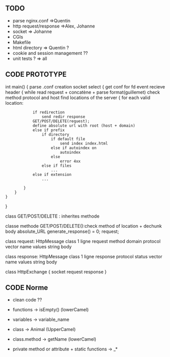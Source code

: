 ## TODO
- parse nginx.conf =>Quentin
- http request/response =>Alex, Johanne
- socket => Johanne
- CGIs
- Makefile
- html directory => Quentin ?
- cookie and session management ??
- unit tests ? => all

## CODE PROTOTYPE
int main()
{
	parse .conf
	creation socket
	select
	{
		get conf for fd
		event recieve header
		{
			while read request + concatène + 
			parse format(guillemet)
			check method protocol and host 
			find locations of the server
			{ for each valid location:

				if redirection
					send redir response
				GET/POST/DELETE(request);
				define absolute url with root (host + domain)
				else if prefix
					if directory
						if default file
							send index index.html
						else if autoindex on
							autoindex
						else
							error 4xx
					else if files
						...
				else if extension
					...

			}
		}
	}
}

class GET/POST/DELETE : inherites methode

classe methode
	GET/POST/DELETE():check method of location + dechunk body
	absolute_URL
	generate_response() = 0;
	request;

class request: HttpMessage
	class 1 ligne request
		method
		domain
		protocol
	vector <class fields>
		name
		values
	string body

class response: HttpMessage
	class 1 ligne response
		protocol
		status
	vector <class fields>
		name
		values
	string body

class HttpExchange
{
	socket
	<!-- buffer_read -->
	request
	response
}

## CODE Norme

- clean code ??
- functions -> isEmpty() (lowerCamel)
- variables -> variable_name

- class -> Animal (UpperCamel)
- class.method -> getName (lowerCamel)
- private method or attribute + static functions -> _*